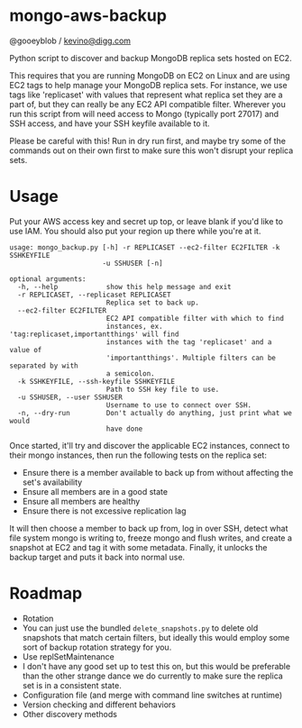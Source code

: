 mongo-aws-backup
================

@gooeyblob / kevino@digg.com

Python script to discover and backup MongoDB replica sets hosted on EC2.

This requires that you are running MongoDB on EC2 on Linux and are using EC2 tags to help manage your MongoDB replica sets.  For instance, we use tags like 'replicaset' with values that represent what replica set they are a part of, but they can really be any EC2 API compatible filter.  Wherever you run this script from will need access to Mongo (typically port 27017) and SSH access, and have your SSH keyfile available to it.

Please be careful with this!  Run in dry run first, and maybe try some of the commands out on their own first to make sure this won't disrupt your replica sets.

Usage
=====

Put your AWS access key and secret up top, or leave blank if you'd like to use IAM.  You should also put your region up there while you're at it.

```
usage: mongo_backup.py [-h] -r REPLICASET --ec2-filter EC2FILTER -k SSHKEYFILE
                       -u SSHUSER [-n]

optional arguments:
  -h, --help            show this help message and exit
  -r REPLICASET, --replicaset REPLICASET
                        Replica set to back up.
  --ec2-filter EC2FILTER
                        EC2 API compatible filter with which to find
                        instances, ex. 'tag:replicaset,importantthings' will find
                        instances with the tag 'replicaset' and a value of
                        'importantthings'. Multiple filters can be separated by with
                        a semicolon.
  -k SSHKEYFILE, --ssh-keyfile SSHKEYFILE
                        Path to SSH key file to use.
  -u SSHUSER, --user SSHUSER
                        Username to use to connect over SSH.
  -n, --dry-run         Don't actually do anything, just print what we would
                        have done
```

Once started, it'll try and discover the applicable EC2 instances, connect to their mongo instances, then run the following tests on the replica set:

- Ensure there is a member available to back up from without affecting the set's availability
- Ensure all members are in a good state
- Ensure all members are healthy
- Ensure there is not excessive replication lag

It will then choose a member to back up from, log in over SSH, detect what file system mongo is writing to, freeze mongo and flush writes, and create a snapshot at EC2 and tag it with some metadata. Finally, it unlocks the backup target and puts it back into normal use.

Roadmap
=======
- Rotation
 - You can just use the bundled `delete_snapshots.py` to delete old snapshots that match certain filters, but ideally this would employ some sort of backup rotation strategy for you.
- Use replSetMaintenance
 - I don't have any good set up to test this on, but this would be preferable than the other strange dance we do currently to make sure the replica set is in a consistent state.
- Configuration file (and merge with command line switches at runtime)
- Version checking and different behaviors
- Other discovery methods